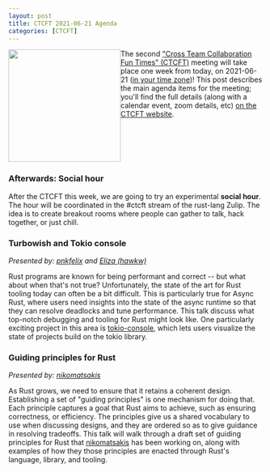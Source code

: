 ```yaml
---
layout: post
title: CTCFT 2021-06-21 Agenda
categories: [CTCFT]
---
```


<img src="https://raw.githubusercontent.com/rust-ctcft/ctcft/main/img/camprust.png" width="222" style="float:left;"/> The second ["Cross Team Collaboration Fun Times" (CTCFT)][CTCFT] meeting will take place one week from today, on 2021-06-21 ([in your time zone](https://everytimezone.com/s/5f09e412))! This post describes the main agenda items for the meeting; you'll find the full details (along with a calendar event, zoom details, etc) [on the CTCFT website](https://rust-ctcft.github.io/ctcft/meetings/2021-06-21.html).

<div style="clear:both;"></div>

### Afterwards: Social hour

After the CTCFT this week, we are going to try an experimental **social hour**. The hour will be coordinated in the #ctcft stream of the rust-lang Zulip. The idea is to create breakout rooms where people can gather to talk, hack together, or just chill.

### Turbowish and Tokio console

*Presented by: [pnkfelix] and [Eliza (hawkw)]*

Rust programs are known for being performant and correct -- but what about when that's not true? Unfortunately, the state of the art for Rust tooling today can often be a bit difficult. This is particularly true for Async Rust, where users need insights into the state of the async runtime so that they can resolve deadlocks and tune performance. This talk discuss what top-notch debugging and tooling for Rust might look like. One particularly exciting project in this area is [tokio-console](https://github.com/tokio-rs/console), which lets users visualize the state of projects build on the tokio library. 

### Guiding principles for Rust

*Presented by: [nikomatsakis]*

As Rust grows, we need to ensure that it retains a coherent design. Establishing a set of "guiding principles" is one mechanism for doing that. Each principle captures a goal that Rust aims to achieve, such as ensuring correctness, or efficiency. The principles give us a shared vocabulary to use when discussing designs, and they are ordered so as to give guidance in resolving tradeoffs. This talk will walk through a draft set of guiding principles for Rust that [nikomatsakis] has been working on, along with examples of how they those principles are enacted through Rust's language, library, and tooling.


[CTCFT]: https://rust-ctcft.github.io/ctcft/
[calendar event]: https://calendar.google.com/calendar/u/0/r/eventedit/copy/NzVwZ3Izb2F1MWpxY3UyN2k0cmcwamhtY2cgN24wdnZvcWZlMGtibms2aTA0dWl1NTJ0MzBAZw/bmlrb21hdHNha2lzQGdtYWlsLmNvbQ?sf=true
[nikomatsakis]: https://github.com/nikomatsakis/
[pnkfelix]: https://github.com/pnkfelix/
[yaahc]: https://github.com/yaahc/
[Eliza (hawkw)]: https://github.com/hawkw/
